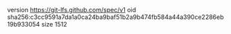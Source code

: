 version https://git-lfs.github.com/spec/v1
oid sha256:c3cc9591a7da1a0ca24ba9baf51b2a9b474fb584a44a390ce2286eb19b933054
size 1512
